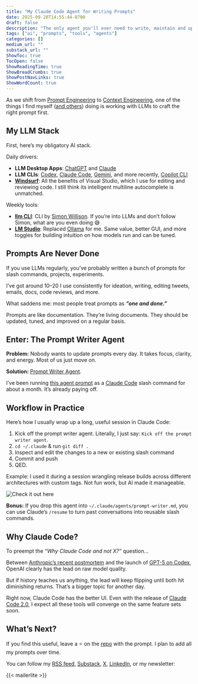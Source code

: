```yaml
---
title: "My Claude Code Agent for Writing Prompts"
date: 2025-09-28T14:55:44-0700
draft: false
description: "The only agent you'll ever need to write, maintain and update prompts."
tags: ["ai", "prompts", "tools", "agents"]
categories: []
medium_url: ""
substack_url: ""
ShowToc: true
TocOpen: false
ShowReadingTime: true
ShowBreadCrumbs: true
ShowPostNavLinks: true
ShowWordCount: true
---
```


As we shift from [Prompt Engineering](https://platform.openai.com/docs/guides/prompt-engineering) to [Context Engineering](https://x.com/tobi/status/1935533422589399127), one of the things I find myself ([and others](https://simonwillison.net/2025/Sep/14/models-can-prompt/)) doing is working with LLMs to craft the right prompt first.

## My LLM Stack

First, here’s my obligatory AI stack.

Daily drivers:

- **LLM Desktop Apps**: [ChatGPT](https://chatgpt.com/download/) and [Claude](https://claude.ai/download)
- **LLM CLIs**: [Codex](https://github.com/openai/codex), [Claude Code](https://github.com/anthropics/claude-code), [Gemini](https://github.com/google-gemini/gemini-cli), and more recently, [Copilot CLI](https://github.com/features/copilot/cli)
- [**Windsurf**](https://windsurf.com/): All the benefits of Visual Studio, which I use for editing and reviewing code. I still think its intelligent multiline autocomplete is unmatched.

Weekly tools:

- [**llm CLI**](https://github.com/simonw/llm): CLI by [Simon Willison](https://simonwillison.net/). If you’re into LLMs and don’t follow Simon, what are you even doing 😅
- [**LM Studio**](https://lmstudio.ai/): Replaced [Ollama](https://ollama.com) for me. Same value, better GUI, and more toggles for building intuition on how models run and can be tuned.

## Prompts Are Never Done

If you use LLMs regularly, you’ve probably written a bunch of prompts for slash commands, projects, experiments.

I’ve got around 10–20 I use consistently for ideation, writing, editing tweets, emails, docs, code reviews, and more.

What saddens me: most people treat prompts as **_“one and done.”_**

Prompts are like documentation. They’re living documents. They should be updated, tuned, and improved on a regular basis.

## Enter: The Prompt Writer Agent

**Problem:** Nobody wants to update prompts every day. It takes focus, clarity, and energy. Most of us just move on.

**Solution:** [Prompt Writer Agent](https://github.com/Olshansk/prompts/blob/main/agents/prompt-writer.md).

I’ve been running [this agent prompt](https://github.com/Olshansk/prompts/blob/main/agents/prompt-writer.md) as a [Claude Code](https://docs.claude.com/en/docs/claude-code/slash-commands) slash command for about a month. It’s already paying off.

## Workflow in Practice

Here’s how I usually wrap up a long, useful session in Claude Code:

1. Kick off the prompt writer agent. Literally, I just say: `Kick off the prompt writer agent`.
2. `cd ~/.claude` & run `git diff .`
3. Inspect and edit the changes to a new or existing slash command
4. Commit and push
5. QED.

Example: I used it during a session wrangling release builds across different architectures with custom tags. Not fun work, but AI made it manageable.

![Check it out here](/images/prompt-writer.png)

**Bonus:** If you drop this agent into `~/.claude/agents/prompt-writer.md`, you can use Claude’s `/resume` to turn past conversations into reusable slash commands.

## Why Claude Code?

To preempt the _“Why Claude Code and not X?”_ question…

Between [Anthropic’s recent postmortem](https://www.anthropic.com/engineering/a-postmortem-of-three-recent-issues) and the launch of [GPT-5 on Codex](https://openai.com/index/introducing-upgrades-to-codex/), OpenAI clearly has the lead on raw model quality.

But if history teaches us anything, the lead will keep flipping until both hit diminishing returns. That’s a bigger topic for another day.

Right now, Claude Code has the better UI. Even with the release of [Claude Code 2.0](https://www.npmjs.com/package/@anthropic-ai/claude-code), I expect all these tools will converge on the same feature sets soon.

## What’s Next?

If you find this useful, leave a ⭐ on the [repo](https://github.com/Olshansk/prompts) with the prompt. I plan to add all my prompts over time.

You can follow my [RSS feed](https://olshansky.info/index.xml), [Substack](https://olshansky.substack.com), [X](https://x.com/olshansky), [LinkedIn](https://www.linkedin.com/in/dolshansky/), or my newsletter:

{{< mailerlite >}}

